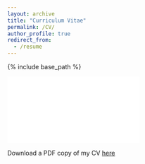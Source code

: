 ```yaml
---
layout: archive
title: "Curriculum Vitae"
permalink: /CV/
author_profile: true
redirect_from:
  - /resume
---
```


{% include base_path %}

<embed src="/files/CV_Yuheng_ZHAO_202211.pdf" type="application/pdf" />

Download a PDF copy of my CV [here](/files/CV_Yuheng_ZHAO_202211.pdf)


